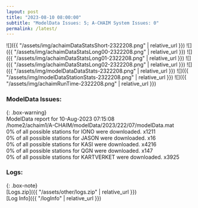 ```yaml
---
layout: post
title: "2023-08-10 08:00:00"
subtitle: "ModelData Issues: 5; A-CHAIM System Issues: 0"
permalink: /latest/
---
```


![]({{ "/assets/img/achaimDataStatsShort-2322208.png" | relative_url }})
![]({{ "/assets/img/achaimDataStatsLong00-2322208.png" | relative_url }})
![]({{ "/assets/img/achaimDataStatsLong01-2322208.png" | relative_url }})
![]({{ "/assets/img/achaimDataStatsLong02-2322208.png" | relative_url }})
![]({{ "/assets/img/modelDataDataStats-2322208.png" | relative_url }})
![]({{ "/assets/img/modelDataStationStats-2322208.png" | relative_url }})
![]({{ "/assets/img/achaimRunTime-2322208.png" | relative_url }})


### ModelData Issues:  
  
{: .box-warning}  
 ModelData report for 10-Aug-2023 07:15:08   
 /home2/achaim1/A-CHAIM/modelData/2023/222/07/modelData.mat   
 0% of all possible stations for IONO were downloaded. x1211   
 0% of all possible stations for JASON were downloaded. x16   
 0% of all possible stations for KASI were downloaded. x4216   
 0% of all possible stations for QGN were downloaded. x147   
 0% of all possible stations for KARTVERKET were downloaded. x3925   
  


### Logs:  
  
{: .box-note}  
[Logs.zip]({{ "/assets/other/logs.zip" | relative_url }})  
[Log Info]({{ "/logInfo" | relative_url }})  
